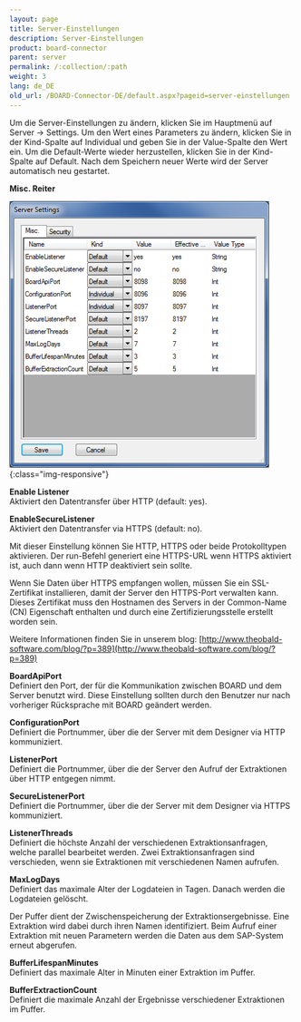 ```yaml
---
layout: page
title: Server-Einstellungen
description: Server-Einstellungen
product: board-connector
parent: server
permalink: /:collection/:path
weight: 3
lang: de_DE
old_url: /BOARD-Connector-DE/default.aspx?pageid=server-einstellungen
---
```


Um die Server-Einstellungen zu ändern, klicken Sie im Hauptmenü auf Server -> Settings. Um den Wert eines Parameters zu ändern, klicken Sie in der Kind-Spalte auf Individual und geben Sie in der Value-Spalte den Wert ein. Um die Default-Werte wieder herzustellen, klicken Sie in der Kind-Spalte auf Default. Nach dem Speichern neuer Werte wird der Server automatisch neu gestartet. 

**Misc. Reiter** 

![ServerSettings](/img/content/ServerSettings.png){:class="img-responsive"}


**Enable Listener**<br>
Aktiviert den Datentransfer über HTTP (default: yes).

**EnableSecureListener**<br>
Aktiviert den Datentransfer via HTTPS (default: no).

Mit dieser Einstellung können Sie HTTP, HTTPS oder beide Protokolltypen aktivieren. Der run-Befehl generiert eine HTTPS-URL wenn HTTPS aktiviert ist, auch dann wenn HTTP deaktiviert sein sollte.

Wenn Sie Daten über HTTPS empfangen wollen, müssen Sie ein SSL-Zertifikat installieren, damit der Server den HTTPS-Port verwalten kann. Dieses Zertifikat muss den Hostnamen des Servers in der Common-Name (CN) Eigenschaft enthalten und durch eine Zertifizierungsstelle erstellt worden sein.

Weitere Informationen finden Sie in unserem blog: [http://www.theobald-software.com/blog/?p=389](http://www.theobald-software.com/blog/?p=389)

**BoardApiPort**<br>
Definiert den Port, der für die Kommunikation zwischen BOARD und dem Server benutzt wird. Diese Einstellung sollten durch den Benutzer nur nach vorheriger Rücksprache mit BOARD geändert werden.

**ConfigurationPort**<br>
Definiert die Portnummer, über die der Server mit dem Designer via HTTP kommuniziert.

**ListenerPort**<br>
Definiert die Portnummer, über die der Server den Aufruf der Extraktionen über HTTP entgegen nimmt. 

**SecureListenerPort**<br>
Definiert die Portnummer, über die der Server mit dem Designer via HTTPS kommuniziert.

**ListenerThreads**<br>
Definiert die höchste Anzahl der verschiedenen Extraktionsanfragen, welche parallel bearbeitet werden. Zwei Extraktionsanfragen sind verschieden, wenn sie Extraktionen mit verschiedenen Namen aufrufen. 

**MaxLogDays**<br>
Definiert das maximale Alter der Logdateien in Tagen. Danach werden die Logdateien gelöscht. 

Der Puffer dient der Zwischenspeicherung der Extraktionsergebnisse. Eine Extraktion wird dabei durch ihren Namen identifiziert. Beim Aufruf einer Extraktion mit neuen Parametern werden die Daten aus dem SAP-System erneut abgerufen.

**BufferLifespanMinutes**<br>
Definiert das maximale Alter in Minuten einer Extraktion im Puffer.

**BufferExtractionCount**<br>
Definiert die maximale Anzahl der Ergebnisse verschiedener Extraktionen im Puffer.
